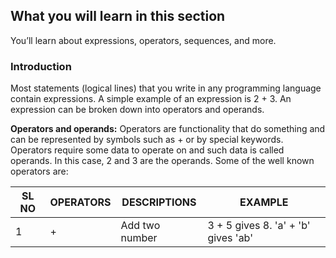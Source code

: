 ## What you will learn in this section
You’ll learn about expressions, operators, sequences, and more.

### Introduction
Most statements (logical lines) that you write in any programming language contain expressions. A simple example of an expression is 2 + 3. An expression can be broken down into operators and operands.

**Operators and operands:** Operators are functionality that do something and can be represented by symbols such as + or by special keywords. Operators require some data to operate on and such data is called operands. In this case, 2 and 3 are the operands. Some of the well known operators are:

SL NO | OPERATORS | DESCRIPTIONS | EXAMPLE
--------------- | ------------ | ------------- | ----------------
1 | + | Add two number | 3 + 5 gives 8. 'a' + 'b' gives 'ab'
